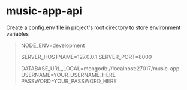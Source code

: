 # music-app-api

Create a config.env file in project's root directory to store environment variables

> NODE_ENV=development
>
> SERVER_HOSTNAME=127.0.0.1
> SERVER_PORT=8000
>
> DATABASE_URL_LOCAL=mongodb://localhost:27017/music-app
> USERNAME=YOUR_USERNAME_HERE
> PASSWORD=YOUR_PASSWORD_HERE
